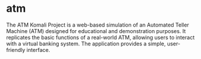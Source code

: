 # atm
The ATM Komali Project is a web-based simulation of an Automated Teller Machine (ATM) designed for educational and demonstration purposes. It replicates the basic functions of a real-world ATM, allowing users to interact with a virtual banking system. The application provides a simple, user-friendly interface.
